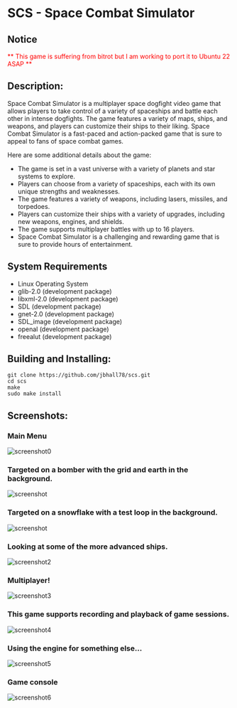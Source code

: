 SCS - Space Combat Simulator
============================

Notice
------
<span style="color:red">** This game is suffering from bitrot but I am working to port it to Ubuntu 22 ASAP **</span>


Description:
------------


Space Combat Simulator is a multiplayer space dogfight video game that allows players to take control of a variety of spaceships and battle each other in intense dogfights. The game features a variety of maps, ships, and weapons, and players can customize their ships to their liking. Space Combat Simulator is a fast-paced and action-packed game that is sure to appeal to fans of space combat games.

Here are some additional details about the game:

* The game is set in a vast universe with a variety of planets and star systems to explore.
* Players can choose from a variety of spaceships, each with its own unique strengths and weaknesses.
* The game features a variety of weapons, including lasers, missiles, and torpedoes.
* Players can customize their ships with a variety of upgrades, including new weapons, engines, and shields.
* The game supports multiplayer battles with up to 16 players.
* Space Combat Simulator is a challenging and rewarding game that is sure to provide hours of entertainment.

System Requirements
-------------------

* Linux Operating System
* glib-2.0 (development package)
* libxml-2.0 (development package)
* SDL (development package)
* gnet-2.0 (development package)
* SDL\_image (development package)
* openal (development package)
* freealut (development package)


Building and Installing:
------------------------

	git clone https://github.com/jbhall78/scs.git
	cd scs
	make
	sudo make install

Screenshots:
------------

### Main Menu
![screenshot0](scs-screenshot0.png)

### Targeted on a bomber with the grid and earth in the background.
![screenshot](scs-screenshot.png)

### Targeted on a snowflake with a test loop in the background.
![screenshot](scs-screenshot1.png)

### Looking at some of the more advanced ships.
![screenshot2](scs-screenshot2.png)

### Multiplayer!
![screenshot3](scs-screenshot3.png)

### This game supports recording and playback of game sessions.
![screenshot4](scs-screenshot4.png)
### Using the engine for something else...
![screenshot5](scs-screenshot5.png)

### Game console
![screenshot6](scs-screenshot6.png)


